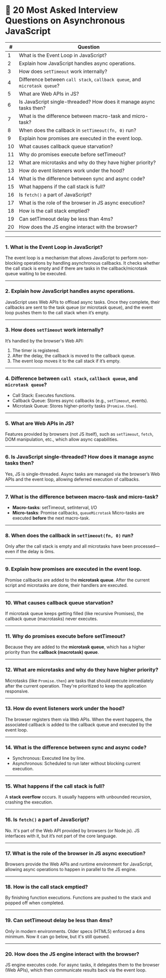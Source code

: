 # 💬 20 Most Asked Interview Questions on Asynchronous JavaScript

| #  | Question                                                                  |
| -- | ------------------------------------------------------------------------- |
| 1  | What is the Event Loop in JavaScript?                                     |
| 2  | Explain how JavaScript handles async operations.                          |
| 3  | How does `setTimeout` work internally?                                    |
| 4  | Difference between `call stack`, `callback queue`, and `microtask queue`? |
| 5  | What are Web APIs in JS?                                                  |
| 6  | Is JavaScript single-threaded? How does it manage async tasks then?       |
| 7  | What is the difference between macro-task and micro-task?                 |
| 8  | When does the callback in `setTimeout(fn, 0)` run?                        |
| 9  | Explain how promises are executed in the event loop.                      |
| 10 | What causes callback queue starvation?                                    |
| 11 | Why do promises execute before setTimeout?                                |
| 12 | What are microtasks and why do they have higher priority?                 |
| 13 | How do event listeners work under the hood?                               |
| 14 | What is the difference between sync and async code?                       |
| 15 | What happens if the call stack is full?                                   |
| 16 | Is `fetch()` a part of JavaScript?                                        |
| 17 | What is the role of the browser in JS async execution?                    |
| 18 | How is the call stack emptied?                                            |
| 19 | Can setTimeout delay be less than 4ms?                                    |
| 20 | How does the JS engine interact with the browser?                         |

---

### 1. What is the Event Loop in JavaScript?
The event loop is a mechanism that allows JavaScript to perform non-blocking operations by handling asynchronous callbacks. It checks whether the call stack is empty and if there are tasks in the callback/microtask queue waiting to be executed.

---

### 2. Explain how JavaScript handles async operations.
JavaScript uses Web APIs to offload async tasks. Once they complete, their callbacks are sent to the task queue (or microtask queue), and the event loop pushes them to the call stack when it’s empty.

---

### 3. How does `setTimeout` work internally?
It’s handled by the browser's Web API:
1. The timer is registered.
2. After the delay, the callback is moved to the callback queue.
3. The event loop moves it to the call stack if it’s empty.

---

### 4. Difference between `call stack`, `callback queue`, and `microtask queue`?
- Call Stack: Executes functions.
- Callback Queue: Stores async callbacks (e.g., `setTimeout`, events).
- Microtask Queue: Stores higher-priority tasks (`Promise.then`).

---

### 5. What are Web APIs in JS?
Features provided by browsers (not JS itself), such as `setTimeout`, `fetch`, DOM manipulation, etc., which allow async capabilities.

---

### 6. Is JavaScript single-threaded? How does it manage async tasks then?
Yes, JS is single-threaded. Async tasks are managed via the browser’s Web APIs and the event loop, allowing deferred execution of callbacks.

---

### 7. What is the difference between macro-task and micro-task?
- **Macro-tasks**: setTimeout, setInterval, I/O
- **Micro-tasks**: Promise callbacks, `queueMicrotask`
Micro-tasks are executed **before** the next macro-task.

---

### 8. When does the callback in `setTimeout(fn, 0)` run?
Only after the call stack is empty and all microtasks have been processed—even if the delay is 0ms.

---

### 9. Explain how promises are executed in the event loop.
Promise callbacks are added to the **microtask queue**. After the current script and microtasks are done, their handlers are executed.

---

### 10. What causes callback queue starvation?
If microtask queue keeps getting filled (like recursive Promises), the callback queue (macrotasks) never executes.

---

### 11. Why do promises execute before setTimeout?
Because they are added to the **microtask queue**, which has a higher priority than the **callback (macrotask) queue**.

---

### 12. What are microtasks and why do they have higher priority?
Microtasks (like `Promise.then`) are tasks that should execute immediately after the current operation. They're prioritized to keep the application responsive.

---

### 13. How do event listeners work under the hood?
The browser registers them via Web APIs. When the event happens, the associated callback is added to the callback queue and executed by the event loop.

---

### 14. What is the difference between sync and async code?
- Synchronous: Executed line by line.
- Asynchronous: Scheduled to run later without blocking current execution.

---

### 15. What happens if the call stack is full?
A **stack overflow** occurs. It usually happens with unbounded recursion, crashing the execution.

---

### 16. Is `fetch()` a part of JavaScript?
No. It's part of the Web API provided by browsers (or Node.js). JS interfaces with it, but it’s not part of the core language.

---

### 17. What is the role of the browser in JS async execution?
Browsers provide the Web APIs and runtime environment for JavaScript, allowing async operations to happen in parallel to the JS engine.

---

### 18. How is the call stack emptied?
By finishing function executions. Functions are pushed to the stack and popped off when completed.

---

### 19. Can setTimeout delay be less than 4ms?
Only in modern environments. Older specs (HTML5) enforced a 4ms minimum. Now it can go below, but it's still queued.

---

### 20. How does the JS engine interact with the browser?
JS engine executes code. For async tasks, it delegates them to the browser (Web APIs), which then communicate results back via the event loop.